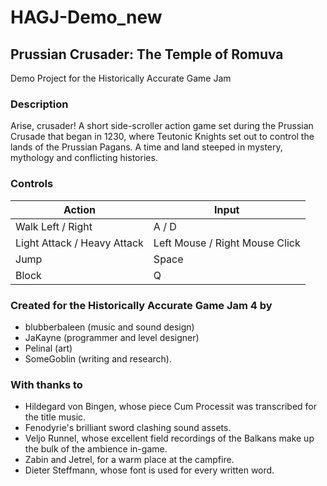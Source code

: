 # HAGJ-Demo_new

## Prussian Crusader: The Temple of Romuva
Demo Project for the Historically Accurate Game Jam

### Description
Arise, crusader! A short side-scroller action game set during the Prussian Crusade that began in 1230, where Teutonic Knights set out to control the lands of the Prussian Pagans. A time and land steeped in mystery, mythology and conflicting histories.

### Controls
| Action | Input |
| --- | --- |
| Walk Left / Right | A / D |
| Light Attack / Heavy Attack | Left Mouse / Right Mouse Click |
| Jump | Space |
| Block | Q |

### Created for the Historically Accurate Game Jam 4 by 
- blubberbaleen (music and sound design)
- JaKayne (programmer and level designer)
- Pelinal (art)
- SomeGoblin (writing and research).

### With thanks to
- Hildegard von Bingen, whose piece Cum Processit was transcribed for the title music.
- Fenodyrie's brilliant sword clashing sound assets.
- Veljo Runnel, whose excellent field recordings of the Balkans make up the bulk of the ambience in-game.
- Zabin and Jetrel, for a warm place at the campfire.
- Dieter Steffmann, whose font is used for every written word.
